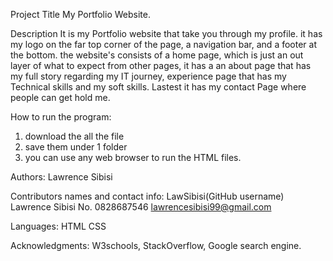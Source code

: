 Project Title
My Portfolio Website.

Description
It is my Portfolio website that take you through my profile. it has my logo on the far top corner of the page, a navigation bar, and a footer at the bottom. the website's consists of a home page, which is just an out layer of what to expect from other pages, it has a an about page that has my full story regarding my IT journey, experience page that has my Technical skills and my soft skills. Lastest it has my contact Page where people can get hold me.

How to run the program:
1. download the all the file
2. save them under 1 folder
3. you can use any web browser to run the HTML files.

Authors:
Lawrence Sibisi

Contributors names and contact info:
LawSibisi(GitHub username)
Lawrence Sibisi
No. 0828687546
lawrencesibisi99@gmail.com

Languages:
HTML
CSS

Acknowledgments:
W3schools, StackOverflow, Google search engine.
